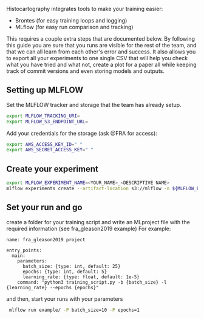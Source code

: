 Histocartography integrates tools to make your training easier:
- Brontes (for easy training loops and logging)
- MLflow (for easy run comparison and tracking)

This requires a couple extra steps that are documented below. 
By following this guide you are sure that you runs are visible for the rest of 
the team, and that we can all learn from each other's error and success.
It also allows you to export all your experiments to one single CSV that will 
help you check what you have tried and what not, create a plot for a paper all 
while keeping track of commit versions and even storing models and outputs.


## Setting up MLFLOW 

Set the MLFLOW tracker and storage that the team has already setup. 
```sh
export MLFLOW_TRACKING_URI=
export MLFLOW_S3_ENDPOINT_URL=
```

Add your credentials for the storage (ask @FRA for access):
```sh
export AWS_ACCESS_KEY_ID=" "
export AWS_SECRET_ACCESS_KEY=" "
```


## Create your experiment
```sh
export MLFLOW_EXPERIMENT_NAME=<YOUR_NAME>_<DESCRIPTIVE NAME>
mlflow experiments create --artifact-location s3://mlflow -n ${MLFLOW_EXPERIMENT_NAME}
```

## Set your run and go
create a folder for your training script and write an MLproject file with the
required information (see fra_gleason2019 example)
For example: 
```
name: fra_gleason2019 project

entry_points:
  main:
    parameters:
      batch_size: {type: int, default: 25}
      epochs: {type: int, default: 5}
      learning_rate: {type: float, default: 1e-5}
    command: "python3 training_script.py -b {batch_size} -l {learning_rate} --epochs {epochs}"
```

and then, start your runs with your parameters
```sh
 mlflow run example/ -P batch_size=10 -P epochs=1 
```
